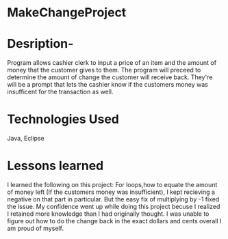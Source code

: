 # MakeChangeProject

# Desription- 
Program allows cashier clerk to input a price of an item and the amount of money that the customer gives to them. The program will preceed to determine the amount of change the customer will receive back. They're will be a prompt that lets the cashier know if the customers money was insufficent for the transaction as well.

# Technologies Used

Java, Eclipse

# Lessons learned 

I learned the following on this project: For loops,how to equate the amount of money left (If the customers money was insufficient), I kept recieving a negative on that part in particular. But the easy fix of multiplying by -1 fixed the issue. My confidence went up while doing this project becuse I realized I retained more knowledge than I had originally thought. I was unable to figure out how to do the change back in the exact dollars and cents overall I am proud of myself.